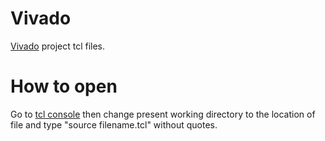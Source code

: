 # Vivado
<a href="https://www.xilinx.com/products/design-tools/vivado.html">Vivado</a> project tcl files.

# How to open
Go to <a href="https://www.xilinx.com/support/documentation/sw_manuals/xilinx11/pn_r_using_tcl_tab.htm">tcl console</a> then change present working directory to the location of file and type "source <space> filename.tcl" without quotes.
